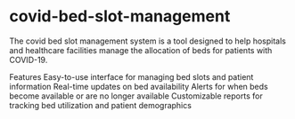 # covid-bed-slot-management

The covid bed slot management system is a tool designed to help hospitals and healthcare facilities manage the allocation of beds for patients with COVID-19.

Features
Easy-to-use interface for managing bed slots and patient information
Real-time updates on bed availability
Alerts for when beds become available or are no longer available
Customizable reports for tracking bed utilization and patient demographics
